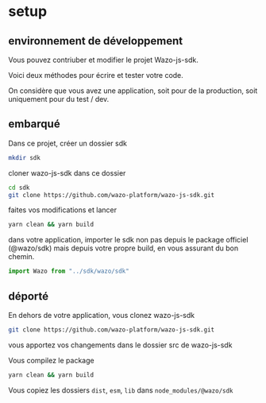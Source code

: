 # setup

## environnement de développement

Vous pouvez contriuber et modifier le projet Wazo-js-sdk.

Voici deux méthodes pour écrire et tester votre code.

On considère que vous avez une application, soit pour de la production, soit uniquement pour du test / dev.

## embarqué

Dans ce projet, créer un dossier sdk
```bash
mkdir sdk
```

cloner wazo-js-sdk dans ce dossier

```bash
cd sdk
git clone https://github.com/wazo-platform/wazo-js-sdk.git
```

faites vos modifications et lancer

```bash
yarn clean && yarn build
```

dans votre application, importer le sdk non pas depuis le package officiel (@wazo/sdk)
mais depuis votre propre build, en vous assurant du bon chemin.

```js
import Wazo from "../sdk/wazo/sdk"
```

## déporté

En dehors de votre application,
vous clonez wazo-js-sdk

```bash
git clone https://github.com/wazo-platform/wazo-js-sdk.git
```

vous apportez vos changements dans le dossier src de wazo-js-sdk

Vous compilez le package

```bash
yarn clean && yarn build
```

Vous copiez les dossiers
`dist`, `esm`, `lib`
dans 
`node_modules/@wazo/sdk`